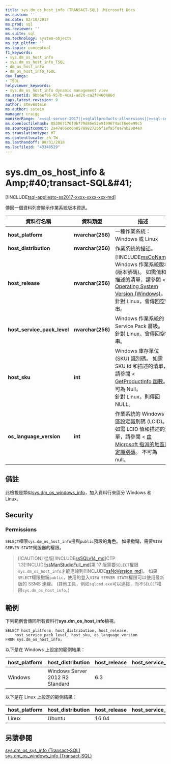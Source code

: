 ```yaml
---
title: sys.dm_os_host_info (TRANSACT-SQL) |Microsoft Docs
ms.custom: ''
ms.date: 02/10/2017
ms.prod: sql
ms.reviewer: ''
ms.suite: sql
ms.technology: system-objects
ms.tgt_pltfrm: ''
ms.topic: conceptual
f1_keywords:
- sys.dm_os_host_info
- sys.dm_os_host_info_TSQL
- dm_os_host_info
- dm_os_host_info_TSQL
dev_langs:
- TSQL
helpviewer_keywords:
- sys.dm_os_host_info dynamic management view
ms.assetid: 9bb6ef86-957b-4ca1-ad20-ca2f8460a86d
caps.latest.revision: 9
author: stevestein
ms.author: sstein
manager: craigg
monikerRange: '>=sql-server-2017||=sqlallproducts-allversions||>=sql-server-linux-2017||=azuresqldb-mi-current'
ms.openlocfilehash: 853067176f9b779d86e52e9199674adf6e6e99c5
ms.sourcegitcommit: 2a47e66cd6a05789827266f1efa5fea7ab2a84e0
ms.translationtype: MT
ms.contentlocale: zh-TW
ms.lasthandoff: 08/31/2018
ms.locfileid: "43348529"
---
```

# <a name="sysdmoshostinfo-transact-sql"></a>sys.dm_os_host_info & Amp;#40;transact-SQL&AMP;#41;
[!INCLUDE[tsql-appliesto-ss2017-xxxx-xxxx-xxx-md](../../includes/tsql-appliesto-ss2017-xxxx-xxxx-xxx-md.md)]

傳回一個資料列會顯示作業系統版本資訊。  
  
|資料行名稱 |資料類型 |描述 |  
|-----------------|---------------|-----------------|  
|**host_platform** |**nvarchar(256)** |一種作業系統： Windows 或 Linux |
|**host_distribution** |**nvarchar(256)** |作業系統的描述。 |
|**host_release**|**nvarchar(256)**|[!INCLUDE[msCoName](../../includes/msconame-md.md)] Windows 作業系統版本 (版本號碼)。 如需值和描述的清單，請參閱 < [Operating System Version (Windows)](/windows/desktop/SysInfo/operating-system-version)。 <br> 針對 Linux，會傳回空字串。 |  
|**host_service_pack_level**|**nvarchar(256)**|Windows 作業系統的 Service Pack 層級。 <br> 針對 Linux，會傳回空字串。 |  
|**host_sku**|**int**|Windows 庫存單位 (SKU) 識別碼。 如需 SKU Id 和描述的清單，請參閱 < [GetProductInfo 函數](http://msdn.microsoft.com/library/ms724358.aspx)。 可為 Null。 <br> 針對 Linux，則傳回 NULL。 |  
|**os_language_version**|**int**|作業系統的 Windows 地區設定識別碼 (LCID)。 如需 LCID 值和描述的清單，請參閱 <<c0> [ 由 Microsoft 指派的地區設定識別碼](http://go.microsoft.com/fwlink/?LinkId=208080)。 不可為 null。|  

## <a name="remarks"></a>備註  
此檢視是類似[sys.dm_os_windows_info](../../relational-databases/system-dynamic-management-views/sys-dm-os-windows-info-transact-sql.md)，加入資料行來區分 Windows 和 Linux。
  
## <a name="security"></a>Security  
  
### <a name="permissions"></a>Permissions  
`SELECT`權限`sys.dm_os_host_info`授與`public`預設的角色。 如果撤銷，需要`VIEW SERVER STATE`伺服器的權限。   
 
>  [!CAUTION]
>  從版[!INCLUDE[ssSQLv14_md](../../includes/sssqlv14-md.md)]CTP 1.3[!INCLUDE[ssManStudioFull_md](../../includes/ssmanstudiofull-md.md)]第 17 版需要`SELECT`權限`sys.dm_os_host_info`才能連線到[!INCLUDE[ssNoVersion_md](../../includes/ssnoversion-md.md)]。 如果`SELECT`權限撤銷`public`，使用的登入`VIEW SERVER STATE`權限可以使用最新版的 SSMS 連線。 (其他工具，例如`sqlcmd.exe`可以連接，而不`SELECT`權限`sys.dm_os_host_info`。)

  
## <a name="examples"></a>範例  
 下列範例會傳回所有資料行**sys.dm_os_host_info**檢視。  
  
```  
SELECT host_platform, host_distribution, host_release, 
    host_service_pack_level, host_sku, os_language_version  
FROM sys.dm_os_host_info;  
```  

以下是在 Windows 上設定的範例結果：
 
 |host_platform |host_distribution |host_release |host_service_pack_level |host_sku |os_language_version |
 |----- |----- |----- |----- |----- |----- |
 |Windows   |Windows Server 2012 R2 Standard    |6.3    |   |7  |1033 |  

以下是在 Linux 上設定的範例結果：
 
 |host_platform |host_distribution |host_release |host_service_pack_level |host_sku |os_language_version |
 |----- |----- |----- |----- |----- |----- |
 |Linux |Ubuntu |16.04  |   |NULL   |1033 |  

  
## <a name="see-also"></a>另請參閱  
 [sys.dm_os_sys_info &#40;Transact-SQL&#41;](../../relational-databases/system-dynamic-management-views/sys-dm-os-sys-info-transact-sql.md)   
 [sys.dm_os_windows_info (Transact-SQL)](../../relational-databases/system-dynamic-management-views/sys-dm-os-windows-info-transact-sql.md)  
 

